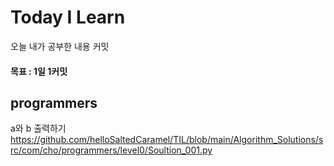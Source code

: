 # Today I Learn
오늘 내가 공부한 내용 커밋

#### 목표 : 1일 1커밋


## programmers
a와 b 출력하기 https://github.com/helloSaltedCaramel/TIL/blob/main/Algorithm_Solutions/src/com/cho/programmers/level0/Soultion_001.py
